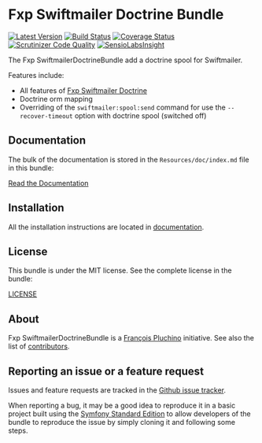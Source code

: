 Fxp Swiftmailer Doctrine Bundle
===============================

[![Latest Version](https://img.shields.io/packagist/v/fxp/swiftmailer-doctrine-bundle.svg)](https://packagist.org/packages/fxp/swiftmailer-doctrine-bundle)
[![Build Status](https://img.shields.io/travis/fxpio/fxp-swiftmailer-doctrine-bundle/master.svg)](https://travis-ci.org/fxpio/fxp-swiftmailer-doctrine-bundle)
[![Coverage Status](https://img.shields.io/coveralls/fxpio/fxp-swiftmailer-doctrine-bundle/master.svg)](https://coveralls.io/r/fxpio/fxp-swiftmailer-doctrine-bundle?branch=master)
[![Scrutinizer Code Quality](https://img.shields.io/scrutinizer/g/fxpio/fxp-swiftmailer-doctrine-bundle/master.svg)](https://scrutinizer-ci.com/g/fxpio/fxp-swiftmailer-doctrine-bundle?branch=master)
[![SensioLabsInsight](https://img.shields.io/sensiolabs/i/dc82c2cc-2c80-40d2-853e-deb0bbc228ac.svg)](https://insight.sensiolabs.com/projects/dc82c2cc-2c80-40d2-853e-deb0bbc228ac)

The Fxp SwiftmailerDoctrineBundle add a doctrine spool for Swiftmailer.

Features include:

- All features of [Fxp Swiftmailer Doctrine](https://github.com/fxpio/fxp-swiftmailer-doctrine)
- Doctrine orm mapping
- Overriding of the `swiftmailer:spool:send` command for use the `--recover-timeout` option with doctrine spool (switched off)

Documentation
-------------

The bulk of the documentation is stored in the `Resources/doc/index.md`
file in this bundle:

[Read the Documentation](Resources/doc/index.md)

Installation
------------

All the installation instructions are located in [documentation](Resources/doc/index.md).

License
-------

This bundle is under the MIT license. See the complete license in the bundle:

[LICENSE](LICENSE)

About
-----

Fxp SwiftmailerDoctrineBundle is a [François Pluchino](https://github.com/francoispluchino) initiative.
See also the list of [contributors](https://github.com/fxpio/fxp-swiftmailer-doctrine-bundle/graphs/contributors).

Reporting an issue or a feature request
---------------------------------------

Issues and feature requests are tracked in the [Github issue tracker](https://github.com/fxpio/fxp-swiftmailer-doctrine-bundle/issues).

When reporting a bug, it may be a good idea to reproduce it in a basic project
built using the [Symfony Standard Edition](https://github.com/symfony/symfony-standard)
to allow developers of the bundle to reproduce the issue by simply cloning it
and following some steps.
